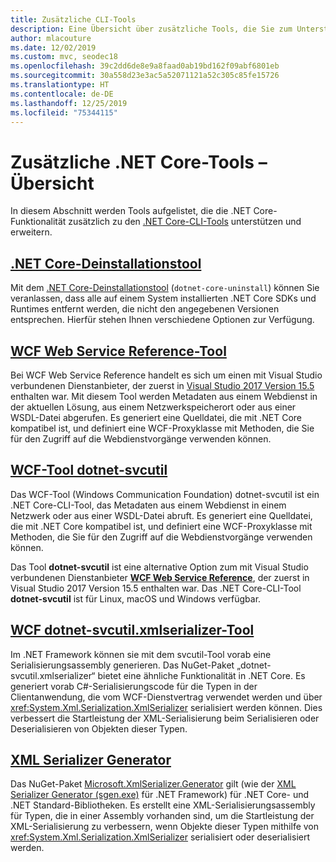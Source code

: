 ```yaml
---
title: Zusätzliche CLI-Tools
description: Eine Übersicht über zusätzliche Tools, die Sie zum Unterstützen und Erweitern der .NET Core-Funktionalität installieren können.
author: mlacouture
ms.date: 12/02/2019
ms.custom: mvc, seodec18
ms.openlocfilehash: 39c2dd6de8e9a8faad0ab19bd162f09abf6801eb
ms.sourcegitcommit: 30a558d23e3ac5a52071121a52c305c85fe15726
ms.translationtype: HT
ms.contentlocale: de-DE
ms.lasthandoff: 12/25/2019
ms.locfileid: "75344115"
---
```

# <a name="net-core-additional-tools-overview"></a>Zusätzliche .NET Core-Tools – Übersicht

In diesem Abschnitt werden Tools aufgelistet, die die .NET Core-Funktionalität zusätzlich zu den [.NET Core-CLI-Tools](../tools/index.md) unterstützen und erweitern.

## <a name="net-core-uninstall-tooluninstall-toolmd"></a>[.NET Core-Deinstallationstool](uninstall-tool.md)

Mit dem [.NET Core-Deinstallationstool](https://dotnet.microsoft.com/download/dotnet-core/uninstall-tool) (`dotnet-core-uninstall`) können Sie veranlassen, dass alle auf einem System installierten .NET Core SDKs und Runtimes entfernt werden, die nicht den angegebenen Versionen entsprechen. Hierfür stehen Ihnen verschiedene Optionen zur Verfügung.

## <a name="wcf-web-service-reference-toolwcf-web-service-reference-guidemd"></a>[WCF Web Service Reference-Tool](wcf-web-service-reference-guide.md)

Bei WCF Web Service Reference handelt es sich um einen mit Visual Studio verbundenen Dienstanbieter, der zuerst in [Visual Studio 2017 Version 15.5](/visualstudio/releasenotes/vs2017-relnotes-v15.5#WCFTools) enthalten war. Mit diesem Tool werden Metadaten aus einem Webdienst in der aktuellen Lösung, aus einem Netzwerkspeicherort oder aus einer WSDL-Datei abgerufen. Es generiert eine Quelldatei, die mit .NET Core kompatibel ist, und definiert eine WCF-Proxyklasse mit Methoden, die Sie für den Zugriff auf die Webdienstvorgänge verwenden können.

## <a name="wcf-dotnet-svcutil-tooldotnet-svcutil-guidemd"></a>[WCF-Tool dotnet-svcutil](dotnet-svcutil-guide.md)

Das WCF-Tool (Windows Communication Foundation) dotnet-svcutil ist ein .NET Core-CLI-Tool, das Metadaten aus einem Webdienst in einem Netzwerk oder aus einer WSDL-Datei abruft. Es generiert eine Quelldatei, die mit .NET Core kompatibel ist, und definiert eine WCF-Proxyklasse mit Methoden, die Sie für den Zugriff auf die Webdienstvorgänge verwenden können.

Das Tool **dotnet-svcutil** ist eine alternative Option zum mit Visual Studio verbundenen Dienstanbieter [**WCF Web Service Reference**](wcf-web-service-reference-guide.md), der zuerst in Visual Studio 2017 Version 15.5 enthalten war. Das .NET Core-CLI-Tool **dotnet-svcutil** ist für Linux, macOS und Windows verfügbar.

## <a name="wcf-dotnet-svcutilxmlserializer-tooldotnet-svcutilxmlserializer-guidemd"></a>[WCF dotnet-svcutil.xmlserializer-Tool](dotnet-svcutil.xmlserializer-guide.md)

Im .NET Framework können sie mit dem svcutil-Tool vorab eine Serialisierungsassembly generieren. Das NuGet-Paket „dotnet-svcutil.xmlserializer“ bietet eine ähnliche Funktionalität in .NET Core. Es generiert vorab C#-Serialisierungscode für die Typen in der Clientanwendung, die vom WCF-Dienstvertrag verwendet werden und über <xref:System.Xml.Serialization.XmlSerializer> serialisiert werden können. Dies verbessert die Startleistung der XML-Serialisierung beim Serialisieren oder Deserialisieren von Objekten dieser Typen.

## <a name="xml-serializer-generatorxml-serializer-generatormd"></a>[XML Serializer Generator](xml-serializer-generator.md)

Das NuGet-Paket [Microsoft.XmlSerializer.Generator](https://www.nuget.org/packages/Microsoft.XmlSerializer.Generator) gilt (wie der [XML Serializer Generator (sgen.exe)](../../standard/serialization/xml-serializer-generator-tool-sgen-exe.md) für .NET Framework) für .NET Core- und .NET Standard-Bibliotheken. Es erstellt eine XML-Serialisierungsassembly für Typen, die in einer Assembly vorhanden sind, um die Startleistung der XML-Serialisierung zu verbessern, wenn Objekte dieser Typen mithilfe von <xref:System.Xml.Serialization.XmlSerializer> serialisiert oder deserialisiert werden.
